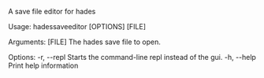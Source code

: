 A save file editor for hades

Usage: hadessaveeditor [OPTIONS] [FILE]

Arguments:
  [FILE]  The hades save file to open.

Options:
  -r, --repl  Starts the command-line repl instead of the gui.
  -h, --help  Print help information
